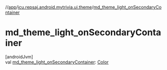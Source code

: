 //[app](../../index.md)/[icu.repsaj.android.mytrivia.ui.theme](index.md)/[md_theme_light_onSecondaryContainer](md_theme_light_on-secondary-container.md)

# md_theme_light_onSecondaryContainer

[androidJvm]\
val [md_theme_light_onSecondaryContainer](md_theme_light_on-secondary-container.md): [Color](https://developer.android.com/reference/kotlin/androidx/compose/ui/graphics/Color.html)
